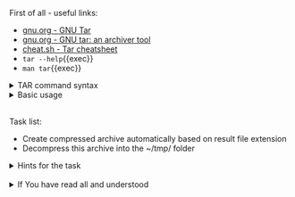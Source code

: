 First of all - useful links:

- [gnu.org - GNU Tar](https://www.gnu.org/software/tar/)
- [gnu.org - GNU tar: an archiver tool](https://www.gnu.org/software/tar/manual/tar.html)
- [cheat.sh - Tar cheatsheet](https://cheat.sh/tar)
- `tar --help`{{exec}}
- `man tar`{{exec}}

<details><summary>TAR command syntax</summary>
<pre>tar [-options] &lt;name of the tar archive&gt; [files or directories which to add into archive]
  <strong>-A, --catenate, --concatenate</strong> — append tar files to an archive
  <strong>-c, --create</strong>         — create a new archive
  <strong>-a, --auto-compress</strong>  — additionally compress the archive with a compressor which 
                                          will be automatically determined by the file name extension
                                          of the archive. If the archive's name ends with *.tar.gz
                                          then use gzip, if *.tar.xz then use xz, *.tar.zst for Zstandard
  <strong>-r, --append</strong>         — append files to the end of an archive
  <strong>-x, --extract, --get</strong> — extract files from an archive
  <strong>-f, --file</strong>           — specify the archive's name
  <strong>-t, --list</strong>           — show a list of files and folders in the archive
  <strong>-v, --verbose</strong>        — show a list of processed files
</pre>
</details>  
<details><summary>Basic usage</summary>
<pre> 
  <strong>$ tar -cvf archive.tar README.txt src</strong>
      Create an archive file archive.tar from the file README.txt and directory src.
  <strong>$ tar -xvf archive.tar</strong>
      Extract contents for the archive.tar into the current directory.
  <strong>$ tar -cavf archive.tar.gz README.txt src</strong>
      Create an archive file archive.tar.gz from the file README.txt and directory src and compress it with gzip.
  <strong>$ tar -xvf archive.tar.gz</strong>
      Extract contents for the archive.tar.gz into the current directory.
</pre>
</details><br>

Task list:
- Create compressed archive automatically based on result file extension
- Decompress this archive into the ~/tmp/ folder

<details><summary>Hints for the task</summary>
<pre>
<strong>Task 1:</strong>
  $ echo "Content" | tee file{00..10}.txt
  $ tar -caf files.xz file??.txt
  $ tar -tvf files.xz
<br>
<strong>Task 2:</strong>
  $ mkdir ~/tmp/
  $ tar -xf files.xz -C ~/tmp/
</pre>
</details>
<br>
<details><summary>If You have read all and understood</summary>
<pre>
`touch IReadAllAndUndnderstood`{{exec}}
</pre>
